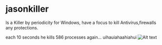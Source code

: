 # jasonkiller
Is a Killer by periodicity for Windows, have a focus to kill Antivírus,firewalls any protections. 

each 10 seconds he kills 586 processes again... uihauiahaahiahui
![Alt text](http://media0.giphy.com/media/10E4z4dZQf4qiI/giphy.gif)


